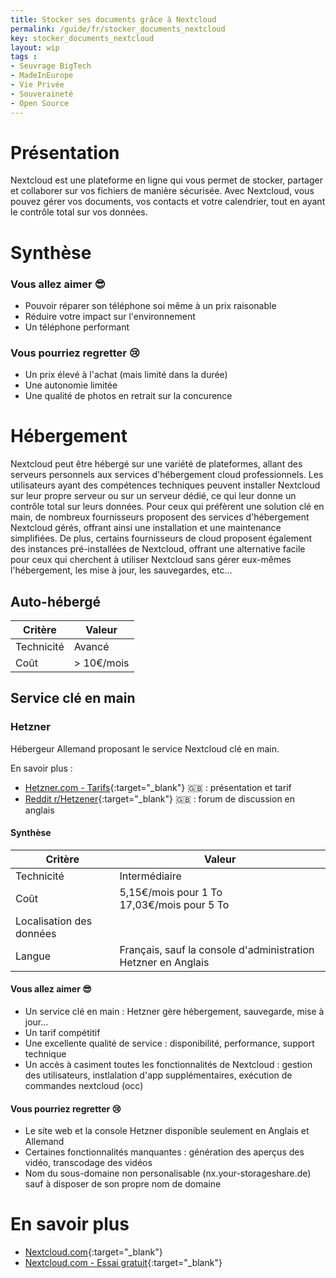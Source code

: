```yaml
---
title: Stocker ses documents grâce à Nextcloud
permalink: /guide/fr/stocker_documents_nextcloud
key: stocker_documents_nextcloud
layout: wip
tags :
- Seuvrage BigTech
- MadeInEurope
- Vie Privée
- Souveraineté
- Open Source
---
```


# Présentation

Nextcloud est une plateforme en ligne qui vous permet de stocker, partager et collaborer sur vos fichiers de manière sécurisée. Avec Nextcloud, vous pouvez gérer vos documents, vos contacts et votre calendrier, tout en ayant le contrôle total sur vos données.

#  Synthèse

### Vous allez aimer 😎
- Pouvoir réparer son téléphone soi même à un prix raisonable
- Réduire votre impact sur l'environnement
- Un téléphone performant

### Vous pourriez regretter 😢 
- Un prix élevé à l'achat (mais limité dans la durée)
- Une autonomie limitée
- Une qualité de photos en retrait sur la concurence


# Hébergement

Nextcloud peut être hébergé sur une variété de plateformes, allant des serveurs personnels aux services d'hébergement cloud professionnels. Les utilisateurs ayant des compétences techniques peuvent installer Nextcloud sur leur propre serveur ou sur un serveur dédié, ce qui leur donne un contrôle total sur leurs données. Pour ceux qui préfèrent une solution clé en main, de nombreux fournisseurs proposent des services d'hébergement Nextcloud gérés, offrant ainsi une installation et une maintenance simplifiées. De plus, certains fournisseurs de cloud proposent également des instances pré-installées de Nextcloud, offrant une alternative facile pour ceux qui cherchent à utiliser Nextcloud sans gérer eux-mêmes l'hébergement, les mise à jour, les sauvegardes, etc...

## Auto-hébergé


| Critère       | Valeur          |
| ---           | ---       |
| Technicité    | Avancé    |
| Coût          | > 10€/mois   |

## Service clé en main

### Hetzner

Hébergeur Allemand proposant le service Nextcloud clé en main.

En savoir plus :
- [Hetzner.com - Tarifs](https://www.hetzner.com/storage/storage-share/){:target="_blank"} 🇬🇧 : présentation et tarif
- [Reddit r/Hetzener](https://www.reddit.com/r/hetzner/){:target="_blank"} 🇬🇧 : forum de discussion en anglais

####  Synthèse

| Critère       | Valeur          |
| ---           | ---       |
| Technicité    | Intermédiaire    |
| Coût          | 5,15€/mois pour 1 To<br/>17,03€/mois pour 5 To      |
| Localisation des données          |   |
| Langue  | Français, sauf la console d'administration Hetzner en Anglais |

#### Vous allez aimer 😎
- Un service clé en main : Hetzner gère hébergement, sauvegarde, mise à jour...
- Un tarif compétitif
- Une excellente qualité de service : disponibilité, performance, support technique
- Un accès à casiment toutes les fonctionnalités de Nextcloud : gestion des utilisateurs, instlalation d'app supplémentaires, exécution de commandes nextcloud (occ)

#### Vous pourriez regretter 😢 
- Le site web et la console Hetzner disponible seulement en Anglais et Allemand
- Certaines fonctionnalités manquantes : génération des aperçus des vidéo, transcodage des vidéos
- Nom du sous-domaine non personalisable (nx<NUMERO>.your-storageshare.de) sauf à disposer de son propre nom de domaine 


# En savoir plus

- [Nextcloud.com](https://nextcloud.com/fr/){:target="_blank"}
- [Nextcloud.com - Essai gratuit](https://nextcloud.com/fr/instant-trial/){:target="_blank"}
